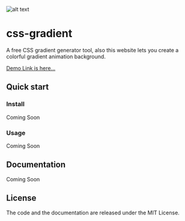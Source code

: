 ![alt text](http://repo.afracode.com/css-gradient/demo.png "CSS Gradient Demo")

# css-gradient

A free CSS gradient generator tool, also this website lets you create a colorful gradient animation background.

[Demo Link is here...](http://repo.afracode.com/css-gradient/)

## Quick start

### Install

Coming Soon

### Usage

Coming Soon

## Documentation

Coming Soon

## License

The code and the documentation are released under the MIT License.
